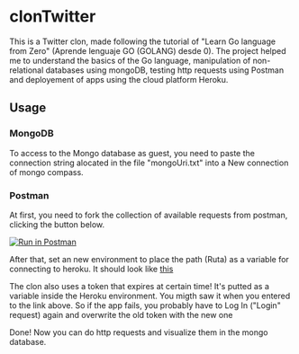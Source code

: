 # clonTwitter
 This is a Twitter clon, made following the tutorial of "Learn Go language from Zero" (Aprende lenguaje GO (GOLANG) desde 0).
 The project helped me to understand the basics of the Go language, manipulation of non-relational databases using mongoDB, testing http requests using Postman and deployement of apps using the cloud platform Heroku.
## Usage
### MongoDB
To access to the Mongo database as guest, you need to paste the connection string alocated in the file "mongoUri.txt" into a New connection of mongo compass.
### Postman
At first, you need to fork the collection of available requests from postman, clicking the button below.

[![Run in Postman](https://run.pstmn.io/button.svg)](https://app.getpostman.com/run-collection/18697537-c74b8786-72c3-4129-abc8-68389d84bfb0?action=collection%2Ffork&collection-url=entityId%3D18697537-c74b8786-72c3-4129-abc8-68389d84bfb0%26entityType%3Dcollection%26workspaceId%3D2245a3c9-3b7d-4f2c-884c-d24fdcc6649d#?env%5BLocal%5D=W3sia2V5IjoiUnV0YSIsInZhbHVlIjoibG9jYWxob3N0OjgwODAiLCJlbmFibGVkIjp0cnVlLCJzZXNzaW9uVmFsdWUiOiJodHRwOi8vbG9jYWxob3N0OjgwODAiLCJzZXNzaW9uSW5kZXgiOjB9XQ==)

After that, set an new environment to place the path (Ruta) as a variable for connecting to heroku. It should look like [this](https://www.postman.com/technical-cosmonaut-67158360/workspace/my-workspace/environment/18697537-08c9534b-252c-48ce-8003-4ebce6c859bd)

The clon also uses a token that expires at certain time! It's putted as a variable inside the Heroku environment. You migth saw it when you entered to the link above. So if the app fails, you probably have to Log In ("Login" request) again and overwrite the old token with the new one 
 
Done! Now you can do http requests and visualize them in the mongo database.






